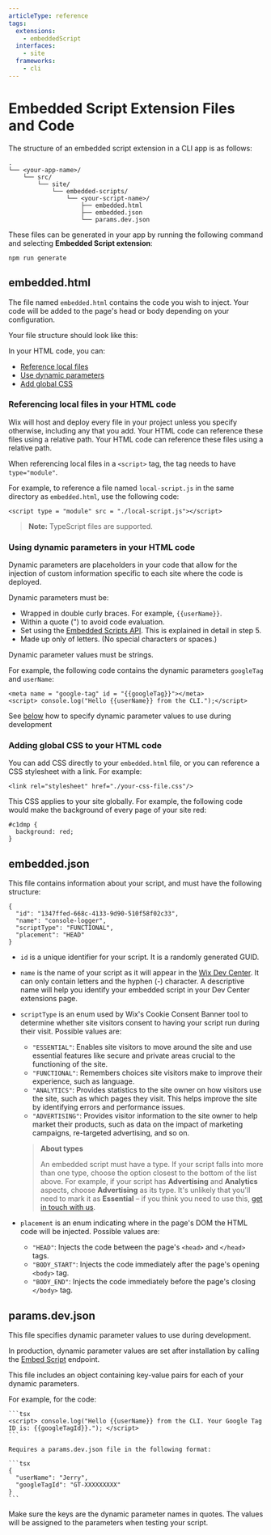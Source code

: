 ```yaml
---
articleType: reference
tags: 
  extensions: 
    - embeddedScript
  interfaces:
    - site
  frameworks: 
    - cli
---
```


# Embedded Script Extension Files and Code

The structure of an embedded script extension in a CLI app is as follows:

  ```tsx
  .
  └── <your-app-name>/
      └── src/
          └── site/
              └── embedded-scripts/
                  └── <your-script-name>/
                      ├── embedded.html
                      ├── embedded.json
                      └── params.dev.json
  ```

These files can be generated in your app by running the following command and selecting **Embedded Script extension**:

```tsx
npm run generate
```

## embedded.html

The file named `embedded.html` contains the code you wish to inject. Your code will be added to the page's head or body depending on your configuration.

Your file structure should look like this:

In your HTML code, you can:
- [Reference local files](#referencing-local-files-in-your-html-code)
- [Use dynamic parameters](#using-dynamic-parameters-in-your-html-code)
- [Add global CSS](#add-global-css-to-your-html-code)

### Referencing local files in your HTML code

Wix will host and deploy every file in your project unless you specify otherwise, including any that you add. Your HTML code can reference these files using a relative path. Your HTML code can reference these files using a relative path.

When referencing local files in a `<script>` tag, the tag needs to have `type="module"`.

For example, to reference a file named `local-script.js` in the same directory as `embedded.html`, use the following code:

  ```tsx
  <script type = "module" src = "./local-script.js"></script>
  ```
>**Note:** TypeScript files are supported.

### Using dynamic parameters in your HTML code

Dynamic parameters are placeholders in your code that allow for the injection of custom information specific to each site where the code is deployed.

Dynamic parameters must be:

* Wrapped in double curly braces. For example, `{{userName}}`.
* Within a quote (") to avoid code evaluation.
* Set using the [Embedded Scripts API](https://dev.wix.com/api/rest/app-management/apps/embedded-scripts/introduction). This is explained in detail in step 5.
* Made up only of letters. (No special characters or spaces.)

Dynamic parameter values must be strings.

For example, the following code contains the dynamic parameters `googleTag` and `userName`:

  ```tsx
  <meta name = "google-tag" id = "{{googleTag}}"></meta>
  <script> console.log("Hello {{userName}} from the CLI.");</script>
  ```

See [below](#paramsdevjson) how to specify dynamic parameter values to use during development

### Adding global CSS to your HTML code

You can add CSS directly to your `embedded.html` file, or you can reference a CSS stylesheet with a link. For example:

  ```tsx
  <link rel="stylesheet" href="./your-css-file.css"/>
  ```

This CSS applies to your site globally. For example, the following code would make the background of every page of your site red:

  ```tsx
  #c1dmp {
    background: red;
  }
  ```

## embedded.json

This file contains information about your script, and must have the following structure:

  ```tsx
  {
    "id": "1347ffed-668c-4133-9d90-510f58f02c33",
    "name": "console-logger",
    "scriptType": "FUNCTIONAL",
    "placement": "HEAD"
  }
  ```

* `id`  is a unique identifier for your script. It is a randomly generated GUID.
* `name` is the name of your script as it will appear in the [Wix Dev Center](https://dev.wix.com/apps/my-apps). It can only contain letters and the hyphen (-) character. A descriptive name will help you identify your embedded script in your Dev Center extensions page.
* `scriptType` is an enum used by Wix's Cookie Consent Banner tool to determine whether site visitors consent to having your script run during their visit. Possible values are:
  * `"ESSENTIAL"`: Enables site visitors to move around the site and use essential features like secure and private areas crucial to the functioning of the site.
  * `"FUNCTIONAL"`: Remembers choices site visitors make to improve their experience, such as language.
  * `"ANALYTICS"`: Provides statistics to the site owner on how visitors use the site, such as which pages they visit. This helps improve the site by identifying errors and performance issues.
  * `"ADVERTISING"`: Provides visitor information to the site owner to help market their products, such as data on the impact of marketing campaigns, re-targeted advertising, and so on.

  > **About types**
  >  
  > An embedded script must have a type. If your script falls into more than one type, choose the option closest to the bottom of the list above. For example, if your script has **Advertising** and **Analytics** aspects, choose **Advertising** as its type. It's unlikely that you'll need to mark it as **Essential** – if you think you need to use this, [get in touch with us](https://devforum.wix.com/en/contact).

* `placement` is an enum indicating where in the page's DOM the HTML code will be injected. Possible values are:
  * `"HEAD"`: Injects the code between the page's `<head>` and `</head>` tags.
  * `"BODY_START"`: Injects the code immediately after the page's opening `<body>` tag.
  * `"BODY_END"`: Injects the code immediately before the page's closing `</body>` tag.
 
## params.dev.json

This file specifies dynamic parameter values to use during development.

In production, dynamic parameter values are set after installation by calling the [Embed Script](https://dev.wix.com/docs/rest/api-reference/app-management/apps/embedded-scripts/embed-script) endpoint.

This file includes an object containing key-value pairs for each of your dynamic parameters.

   For example, for the code:

    ```tsx
    <script> console.log("Hello {{userName}} from the CLI. Your Google Tag ID is: {{googleTagId}}."); </script>
    ```

    Requires a params.dev.json file in the following format:

    ```tsx
    {
      "userName": "Jerry",
      "googleTagId": "GT-XXXXXXXXX"
    }
    ```

Make sure the keys are the dynamic parameter names in quotes. The values will be assigned to the parameters when testing your script.
